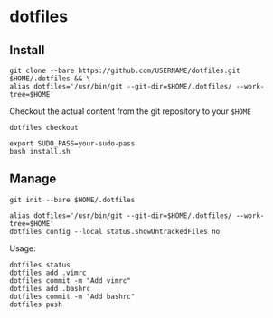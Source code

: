 # dotfiles

## Install
```console
git clone --bare https://github.com/USERNAME/dotfiles.git $HOME/.dotfiles && \
alias dotfiles='/usr/bin/git --git-dir=$HOME/.dotfiles/ --work-tree=$HOME'
```

Checkout the actual content from the git repository to your `$HOME`
```console
dotfiles checkout
```

```console
export SUDO_PASS=your-sudo-pass
bash install.sh
```

## Manage
```console
git init --bare $HOME/.dotfiles
```

```console
alias dotfiles='/usr/bin/git --git-dir=$HOME/.dotfiles/ --work-tree=$HOME'
dotfiles config --local status.showUntrackedFiles no
```

Usage:
```console
dotfiles status
dotfiles add .vimrc
dotfiles commit -m "Add vimrc"
dotfiles add .bashrc
dotfiles commit -m "Add bashrc"
dotfiles push
```
